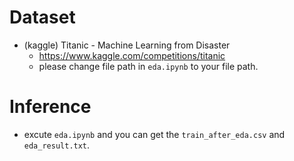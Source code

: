 # Dataset
- (kaggle) Titanic - Machine Learning from Disaster
	- https://www.kaggle.com/competitions/titanic
	- please change file path in `eda.ipynb` to your file path.
# Inference
- excute `eda.ipynb` and you can get the `train_after_eda.csv` and `eda_result.txt`.
